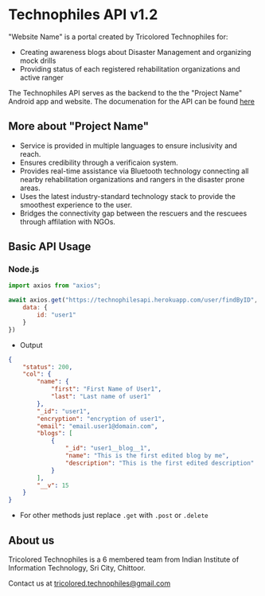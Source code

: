 # Technophiles API v1.2


"Website Name" is a portal created by Tricolored Technophiles for:
- Creating awareness blogs about Disaster Management and organizing mock drills
- Providing status of each registered rehabilitation organizations and active ranger

The Technophiles API serves as the backend to the the "Project Name" Android app and website. The documenation for the API can be found [here](https://techophilesapi.herokuapp.com/BlogObject.html)

## More about "Project Name"

- Service is provided in multiple languages to ensure inclusivity and reach.
- Ensures credibility through a verificaion system.
- Provides real-time assistance via Bluetooth technology connecting all nearby rehabilitation organizations and rangers in the disaster prone areas.
- Uses the latest industry-standard technology stack to provide the smoothest experience to the user.
- Bridges the connectivity gap between the rescuers and the rescuees through affilation with NGOs.

## Basic API Usage

### Node.js
```js
import axios from "axios";

await axios.get("https://technophilesapi.herokuapp.com/user/findByID", {
    data: {
        id: "user1"
    }
})
```
- Output
```json
{
    "status": 200,
    "col": {
        "name": {
            "first": "First Name of User1",
            "last": "Last name of user1"
        },
        "_id": "user1",
        "encryption": "encryption of user1",
        "email": "email.user1@domain.com",
        "blogs": [
            {
                "_id": "user1__blog__1",
                "name": "This is the first edited blog by me",
                "description": "This is the first edited description"
            }
        ],
        "__v": 15
    }
}
```
- For other methods just replace `.get` with `.post` or `.delete`

## About us

Tricolored Technophiles is a 6 membered team from Indian Institute of Information Technology, Sri City, Chittoor.

Contact us at <tricolored.technophiles@gmail.com>


